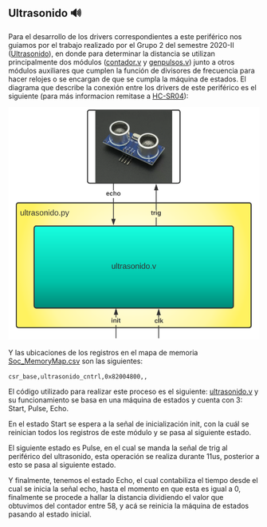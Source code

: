 ## Ultrasonido 🔊

Para el desarrollo de los drivers correspondientes a este periférico nos guiamos por el trabajo realizado por el Grupo 2 del semestre 2020-II ([Ultrasonido](https://github.com/unal-edigital2/w07_entrega-_final-grupo02/tree/main/Hardware/Modulos/ultrasonido)), en donde para determinar la distancia se utilizan principalmente dos módulos ([contador.v](/Soc_project/module/verilog/ultrasonido/contador.v) y [genpulsos.v](/Soc_project/module/verilog/ultrasonido/genpulsos.v)) junto a otros módulos auxiliares que cumplen la función de divisores de frecuencia para hacer relojes o se encargan de que se cumpla la máquina de estados. El diagrama que describe la conexión entre los drivers de este periférico es el siguiente (para más informacion remitase a [HC-SR04](/datasheets/HC-SR04.pdf)):

![Screenshot](/images/ultra_mem.png)

Y las ubicaciones de los registros en el mapa de memoria [Soc_MemoryMap.csv](/SoC_project/Soc_MemoryMap.csv) son las siguientes:

```
csr_base,ultrasonido_cntrl,0x82004800,,
```

El código utilizado para realizar este proceso es el siguiente: [ultrasonido.v](/SoC_project/module/verilog/ultrasonido/ultrasonido.v) y su funcionamiento se basa en una máquina de estados y cuenta con 3: Start, Pulse, Echo.

En el estado Start se espera a la señal de inicialización init, con la cuál se reinician todos los registros de este módulo y se pasa al siguiente estado.

El siguiente estado es Pulse, en el cual se manda la señal de trig al periférico del ultrasonido, esta operación se realiza durante 11us, posterior a esto se pasa al siguiente estado.

Y finalmente, tenemos el estado Echo, el cual contabiliza el tiempo desde el cual se inicia la señal echo, hasta el momento en que esta es igual a 0, finalmente se procede a hallar la distancia dividiendo el valor que obtuvimos del contador entre 58, y acá se reinicia la máquina de estados pasando al estado inicial.
